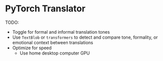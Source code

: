 # PyTorch Translator

TODO:
* Toggle for formal and informal translation tones
* Use `TextBlob` or `transformers` to detect and compare tone, formality, or emotional context between translations
* Optimize for speed
  * Use home desktop computer GPU
